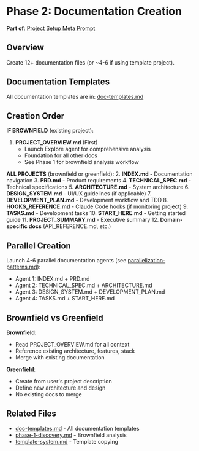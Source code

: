 # Phase 2: Documentation Creation

**Part of**: [Project Setup Meta Prompt](../project-setup-meta-prompt.md)

## Overview

Create 12+ documentation files (or ~4-6 if using template project).

## Documentation Templates

All documentation templates are in: [doc-templates.md](../templates/doc-templates.md)

## Creation Order

**IF BROWNFIELD** (existing project):
1. **PROJECT_OVERVIEW.md** (First)
   - Launch Explore agent for comprehensive analysis
   - Foundation for all other docs
   - See Phase 1 for brownfield analysis workflow

**ALL PROJECTS** (brownfield or greenfield):
2. **INDEX.md** - Documentation navigation
3. **PRD.md** - Product requirements
4. **TECHNICAL_SPEC.md** - Technical specifications
5. **ARCHITECTURE.md** - System architecture
6. **DESIGN_SYSTEM.md** - UI/UX guidelines (if applicable)
7. **DEVELOPMENT_PLAN.md** - Development workflow and TDD
8. **HOOKS_REFERENCE.md** - Claude Code hooks (if monitoring project)
9. **TASKS.md** - Development tasks
10. **START_HERE.md** - Getting started guide
11. **PROJECT_SUMMARY.md** - Executive summary
12. **Domain-specific docs** (API_REFERENCE.md, etc.)

## Parallel Creation

Launch 4-6 parallel documentation agents (see [parallelization-patterns.md](../reference/parallelization-patterns.md)):
- Agent 1: INDEX.md + PRD.md
- Agent 2: TECHNICAL_SPEC.md + ARCHITECTURE.md
- Agent 3: DESIGN_SYSTEM.md + DEVELOPMENT_PLAN.md
- Agent 4: TASKS.md + START_HERE.md

## Brownfield vs Greenfield

**Brownfield**:
- Read PROJECT_OVERVIEW.md for all context
- Reference existing architecture, features, stack
- Merge with existing documentation

**Greenfield**:
- Create from user's project description
- Define new architecture and design
- No existing docs to merge

## Related Files
- [doc-templates.md](../templates/doc-templates.md) - All documentation templates
- [phase-1-discovery.md](phase-1-discovery.md) - Brownfield analysis
- [template-system.md](../reference/template-system.md) - Template copying
